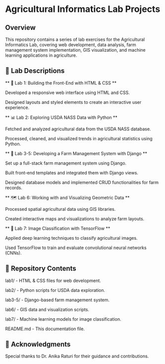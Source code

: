 # Agricultural Informatics Lab Projects

## Overview

This repository contains a series of lab exercises for the Agricultural Informatics Lab, covering web development, data analysis, farm management system implementation, GIS visualization, and machine learning applications in agriculture.

## 🔬 Lab Descriptions

** 📌 Lab 1: Building the Front-End with HTML & CSS **

Developed a responsive web interface using HTML and CSS.

Designed layouts and styled elements to create an interactive user experience.

** 📊 Lab 2: Exploring USDA NASS Data with Python **

Fetched and analyzed agricultural data from the USDA NASS database.

Processed, cleaned, and visualized trends in agricultural statistics using Python.

** 🌱 Lab 3-5: Developing a Farm Management System with Django **

Set up a full-stack farm management system using Django.

Built front-end templates and integrated them with Django views.

Designed database models and implemented CRUD functionalities for farm records.

** 🗺️ Lab 6: Working with and Visualizing Geometric Data **

Processed spatial agricultural data using GIS libraries.

Created interactive maps and visualizations to analyze farm layouts.

** 🤖 Lab 7: Image Classification with TensorFlow **

Applied deep learning techniques to classify agricultural images.

Used TensorFlow to train and evaluate convolutional neural networks (CNNs).

## 📂 Repository Contents

lab1/ - HTML & CSS files for web development.

lab2/ - Python scripts for USDA data exploration.

lab3-5/ - Django-based farm management system.

lab6/ - GIS data and visualization scripts.

lab7/ - Machine learning models for image classification.

README.md - This documentation file.


## 🏅 Acknowledgments

Special thanks to Dr. Anika Raturi for their guidance and contributions.


